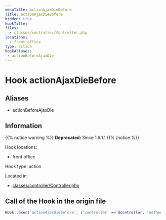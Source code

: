 ```yaml
---
menuTitle: actionAjaxDieBefore
Title: actionAjaxDieBefore
hidden: true
hookTitle: 
files:
  - classes/controller/Controller.php
locations:
  - front office
type: action
hookAliases:
 - actionBeforeAjaxDie
---
```


# Hook actionAjaxDieBefore

## Aliases
 
 - actionBeforeAjaxDie



## Information

{{% notice warning %}}
**Deprecated:** Since 1.6.1.1
{{% /notice %}}

Hook locations: 
  - front office

Hook type: action

Located in: 
  - [classes/controller/Controller.php](https://github.com/PrestaShop/PrestaShop/blob/8.0.x/classes/controller/Controller.php)

## Call of the Hook in the origin file

```php
Hook::exec('actionAjaxDieBefore', ['controller' => $controller, 'method' => $method, 'value' => $value])
```